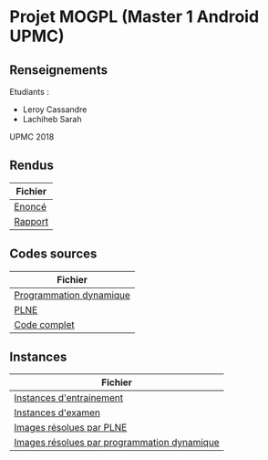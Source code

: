 # Projet MOGPL (Master 1 Android UPMC)


## Renseignements

Etudiants :

* Leroy 		Cassandre
* Lachiheb 	Sarah

UPMC 2018

## Rendus

Fichier  |
------------- | 
[Enoncé](https://github.com/LeroyProjects/Modelisation-optimisation-graphes-et-programmation-lineaire/blob/master/enonce.pdf) |
[Rapport](https://github.com/LeroyProjects/Modelisation-optimisation-graphes-et-programmation-lineaire/blob/master/Rapport_MOGPL_pdf.pdf) |

## Codes sources

Fichier| 
------------- | 
[Programmation dynamique](https://github.com/LeroyProjects/Modelisation_optimisation_graphes_et_programmation_lineaire/blob/master/sources/Programmation_dynamique.py) |
[PLNE](https://github.com/LeroyProjects/Modelisation_optimisation_graphes_et_programmation_lineaire/blob/master/sources/PLNE.py) |
[Code complet](https://github.com/LeroyProjects/Modelisation_optimisation_graphes_et_programmation_lineaire/blob/master/sources/Methode_globale.py) |


## Instances

Fichier | 
------------- | 
[Instances d'entrainement](https://github.com/LeroyProjects/Modelisation-optimisation-graphes-et-programmation-lineaire/tree/master/instances) |
[Instances d'examen](https://github.com/LeroyProjects/Modelisation-optimisation-graphes-et-programmation-lineaire/tree/master/partiel) |
[Images résolues par PLNE](https://github.com/LeroyProjects/Modelisation-optimisation-graphes-et-programmation-lineaire/tree/master/images_PLNE) |
[Images résolues par programmation dynamique](https://github.com/LeroyProjects/Modelisation-optimisation-graphes-et-programmation-lineaire/tree/master/images_Programmation_dynamique) |
